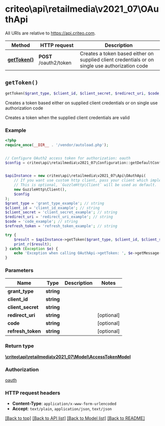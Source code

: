 # criteo\api\retailmedia\v2021_07\OAuthApi

All URIs are relative to https://api.criteo.com.

Method | HTTP request | Description
------------- | ------------- | -------------
[**getToken()**](OAuthApi.md#getToken) | **POST** /oauth2/token | Creates a token based either on supplied client credentials or on single use authorization code


## `getToken()`

```php
getToken($grant_type, $client_id, $client_secret, $redirect_uri, $code, $refresh_token): \criteo\api\retailmedia\v2021_07\Model\AccessTokenModel
```

Creates a token based either on supplied client credentials or on single use authorization code

Creates a token when the supplied client credentials are valid

### Example

```php
<?php
require_once(__DIR__ . '/vendor/autoload.php');


// Configure OAuth2 access token for authorization: oauth
$config = criteo\api\retailmedia\v2021_07\Configuration::getDefaultConfiguration()->setAccessToken('YOUR_ACCESS_TOKEN');


$apiInstance = new criteo\api\retailmedia\v2021_07\Api\OAuthApi(
    // If you want use custom http client, pass your client which implements `GuzzleHttp\ClientInterface`.
    // This is optional, `GuzzleHttp\Client` will be used as default.
    new GuzzleHttp\Client(),
    $config
);
$grant_type = 'grant_type_example'; // string
$client_id = 'client_id_example'; // string
$client_secret = 'client_secret_example'; // string
$redirect_uri = 'redirect_uri_example'; // string
$code = 'code_example'; // string
$refresh_token = 'refresh_token_example'; // string

try {
    $result = $apiInstance->getToken($grant_type, $client_id, $client_secret, $redirect_uri, $code, $refresh_token);
    print_r($result);
} catch (Exception $e) {
    echo 'Exception when calling OAuthApi->getToken: ', $e->getMessage(), PHP_EOL;
}
```

### Parameters

Name | Type | Description  | Notes
------------- | ------------- | ------------- | -------------
 **grant_type** | **string**|  |
 **client_id** | **string**|  |
 **client_secret** | **string**|  |
 **redirect_uri** | **string**|  | [optional]
 **code** | **string**|  | [optional]
 **refresh_token** | **string**|  | [optional]

### Return type

[**\criteo\api\retailmedia\v2021_07\Model\AccessTokenModel**](../Model/AccessTokenModel.md)

### Authorization

[oauth](../../README.md#oauth)

### HTTP request headers

- **Content-Type**: `application/x-www-form-urlencoded`
- **Accept**: `text/plain`, `application/json`, `text/json`

[[Back to top]](#) [[Back to API list]](../../README.md#endpoints)
[[Back to Model list]](../../README.md#models)
[[Back to README]](../../README.md)
